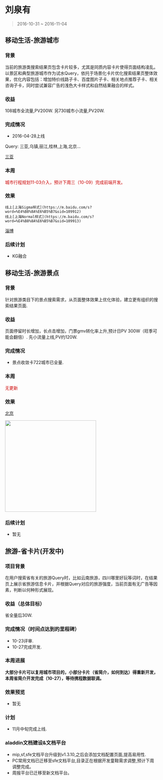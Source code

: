 # 刘泉有

> 2016-10-31 ~ 2016-11-04

## 移动生活-旅游城市

### 背景

当前的旅游类搜索结果页包含卡片较多，尤其是同质内容卡片使得页面结构凌乱。以景区和典型旅游城市作为试水Query，依托于场景化卡片优化搜索结果页整体效果，优化内容包括：增加特价线路子卡、百度图片子卡、相关地点推荐子卡、相关咨询子卡，同时尝试兼容广告的浅色大卡样式和自然结果融合的样式。

### 收益

108城市全流量,PV200W.
另730城市小流量,PV20W.

### 完成情况

- 2016-04-28上线

Query: 三亚,乌镇,丽江,桂林,上海,北京...

[三亚](https://m.baidu.com/s?word=%E4%B8%89%E4%BA%9A&sid=105601)

### 本周

<p style="color:#c00">城市行程规划11-03介入，预计下周三（10-09）完成前端开发。</p>

### 效果

    线上[上海Sigma样式](https://m.baidu.com/s?word=%E4%B8%8A%E6%B5%B7&sid=109912)
	线上[上海Normal样式](https://m.baidu.com/s?word=%E4%B8%8A%E6%B5%B7&sid=109913)

[淄博](https://wwwhttps.baidu.com/sf?pd=city&openapi=1&dspName=iphone&from_sf=1&resource_id=4324&word=%E6%B7%84%E5%8D%9A&city_name=None&title=%E6%B7%84%E5%8D%9A&lid=15597221358174187051&ms=1&frsrcid=31714&frorder=2)

### 后续计划

* KG融合



## 移动生活-旅游景点

### 背景

针对旅游类目下的景点搜索需求，从页面整体效果上优化体验，建立更有组织的搜索结果页面.

### 收益

页面停留时长增加，长点击增加，门票gmv转化率上升,预计日PV 300W（旺季可能会翻倍）.
先小流量上线,PV约120W.

### 完成情况

- 景点收敛卡722城市已全量.

### 本周

<span style="color:#c00">无更新</span>

### 效果

[北京](https://m.baidu.com/ssid=fb07416b373367756361733f09/s?word=%E6%95%85%E5%AE%AB&sid=106555)

<img src="http://gitlab.baidu.com/psfe/ala-weeklyreport/uploads/8793638d1a7908e96a5a39a89ee91606/image.png" width="300">

### 后续计划

* 暂无

## 旅游-省卡片(开发中)

### 项目背景

在用户搜索省有关的旅游Query时，比如云南旅游，四川哪里好玩等词时，在结果页上展示省旅游信息卡片，并根据Query对应的旅游强度，当前页面有无广告等因素，判断以何种形式展现。

### 收益（总体目标）

省全量后30W.

### 完成情况（时间点达到的里程碑）
* 10-23评审.
* 10-27完成开发.
    
### 本周进展
**大部分卡片可以复用城市项目的，小部分卡片（省简介，如何到达）得重新开发，本周省简介开发完成（10-27），等待携程数据联调。**
    
### 效果预览 
* 暂无
	
### 计划
* 11月中旬完成上线.


### aladdin文档建设&文档平台

- mip,sf,sfe文档平台升级到v1.3.10,之后会添加文档配置页面,提高易用性.
- PC常用文档已迁移至sfe文档平台,目录正在根据开发童鞋需求调整,预计下周调整完成。
- 周报平台已迁移至新文档平台。

